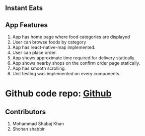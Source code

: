 ## Instant Eats

## App Features
1. App has home page where food categories are displayed
2. User can browse foods by category
3. App has react-native-map implemented.
4. User can place order.
5. App shows approximate time required for delivery statically.
6. App shows nearby shops on the confirm order page statically.
7. App has smooth scrolling.
8. Unit testing was implemented on every components.

# Github code repo: [Github](https://github.com/ShahbajKhan/team50-reactNative)


## Contributors
1. Mohammad Shabaj Khan
2. Shohan shabbir
